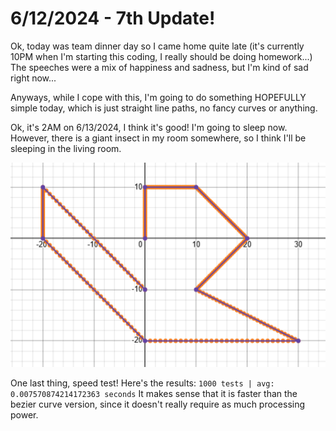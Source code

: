 # 6/12/2024 - 7th Update!

Ok, today was team dinner day so I came home quite late (it's currently 10PM when I'm starting this coding, I really should be doing homework...) The speeches were a mix of happiness and sadness, but I'm kind of sad right now...

Anyways, while I cope with this, I'm going to do something HOPEFULLY simple today, which is just straight line paths, no fancy curves or anything. 

Ok, it's 2AM on 6/13/2024, I think it's good! I'm going to sleep now. However, there is a giant insect in my room somewhere, so I think I'll be sleeping in the living room.

![nice!](</updatelogs/images/06122024 - 1.png>)

One last thing, speed test! Here's the results: `1000 tests | avg: 0.007570874214172363 seconds` It makes sense that it is faster than the bezier curve version, since it doesn't really require as much processing power.